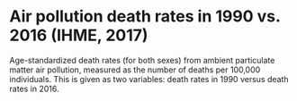 # Air pollution death rates in 1990 vs. 2016 (IHME, 2017)

Age-standardized death rates (for both sexes) from ambient particulate matter air pollution, measured as the number of deaths per 100,000 individuals. This is given as two variables: death rates in 1990 versus death rates in 2016.